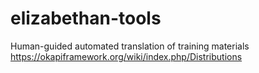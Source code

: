 # elizabethan-tools
Human-guided automated translation of training materials
https://okapiframework.org/wiki/index.php/Distributions
